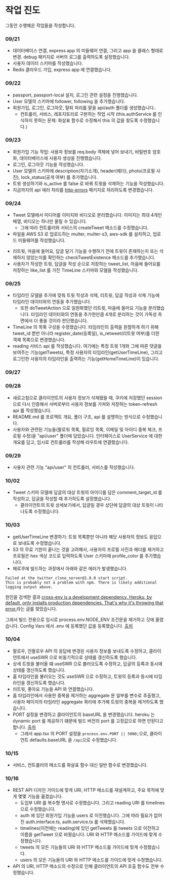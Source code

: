 # 작업 진도

그동안 수행해온 작업들을 작성합니다.

### 09/21

- 데이터베이스 연결, express app 의 미들웨어 연결, 그리고 app 을 클래스 형태로 변경. debug 패키지로 서버의 로그를 출력하도록 설정했습니다.
- 사용자 데이터 스키마를 작성했습니다.
- Redis 클라우드 가입, express app 에 연결했습니다.

### 09/22

- passport, passport-local 설치, 로그인 관련 설정을 진행했습니다.
- User 모델의 스키마에 follower, following 을 추가했습니다.
- 회원가입, 로그인, 로그아웃, 탈퇴 처리를 맡을 api/auth 폴더를 생성했습니다..
  - 컨트롤러, 서비스, 레포지토리로 구분하는 작업 시작 (this.authService 를 인식하지 못하는 문제: 화살표 함수로 수정해서 this 의 값을 찾도록 수정했습니다.)

### 09/23

- 회원가입 기능 작업: 사용자 정보를 req.body 객체에 넣어 보내기, 비밀번호 암호화, 데이터베이스에 사용자 생성을 진행했습니다.
- 로그인, 로그아웃 기능을 작성했습니다.
- User 모델의 스키마에 description(자기소개), header(헤더), photo(프로필 사진), lock_status(공개 여부) 를 추가했습니다.
- 트윗 생성하기와 is_active 를 false 로 바꿔 트윗을 삭제하는 기능을 작성했습니다.
- 지금까지의 api 에러 처리를 [http-errors](https://www.npmjs.com/package/http-errors) 패키지로 처리하도록 변경했습니다.

### 09/24

- Tweet 모델에서 미디어를 이미지와 비디오로 분리했습니다. 이미지는 최대 4개인 배열, 비디오는 하나만 올릴 수 있습니다.
  - 그에 따라 컨트롤러와 서비스의 createTweet 메소드를 수정했습니다.
- 파일을 AWS S3 로 업로드하는 multer, multer-s3, aws-sdk 를 설치하고, 업로드 미들웨어를 작성했습니다.
<!-- - 리트윗, 마음에 들어요 기능을 doTweetAction 메소드로 수행하도록 작성했습니다. 답글 달기와 삭제 기능을 작성했습니다. -->
- 리트윗, 마음에 들어요, 답글 달기 기능을 수행하기 전에 트윗이 존재하는지 또는 삭제하지 않았는지를 확인하는 checkTweetExistence 메소드를 추가했습니다.
- 사용자가 작성한 트윗, 답글을 작성 순으로 저장하는 tweet_list, 마음에 들어요를 저장하는 like_list 를 가진 TimeLine 스키마와 모델을 작성했습니다.

### 09/25

- 타임라인 모델을 추가에 맞춰 트윗 작성과 삭제, 리트윗, 답글 작성과 삭제 기능에 타임라인 데이터와의 연동을 추가했습니다.
  - 또한 doTweetAction 으로 일원화했던 리트윗, 마음에 들어요 기능을 분리했습니다. 타임라인 데이터와의 연동을 추가한만큼 4개로 분리하는 것이 가독성 측면에서 더 좋을 것이라 판단했습니다.
- TimeLine 의 목록 구성을 수정했습니다. 타임라인의 출력을 원할하게 하기 위해 tweet_id 뿐만 아니라 register_date(등록일), is_retweet(리트윗 여부)를 더한 객체 목록으로 변경했습니다.
- reading 서비스 api 를 작성했습니다. 여기에는 특정 트윗 1개와 그에 따른 댓글을 보여주는 기능(getTweets), 특정 사용자의 타임라인(getUserTimeLine), 그리고 로그인한 사용자의 타임라인을 출력하는 기능(getHomeTimeLine)이 있습니다.

### 09/27

### 09/28

- 새로고침으로 클라이언트의 사용자 정보가 삭제됐을 때, 쿠키에 저장했던 session 으로 다시 인증해서 서버로부터 사용자 정보를 가져와 저장하는 token-refresh api 를 작성했습니다.
- README.md 를 프로젝트 개요, 폴더 구조, api 를 설명하는 방식으로 수정했습니다.
- 사용자와 관련된 기능들(팔로워 목록, 필로잉 목록, 이메일 및 아이디 중복 체크, 프로필 수정)을 "api/user" 폴더에 담았습니다. 인터페이스로 UserService 에 대한 개요를 담고, 임시로 컨트롤러를 작성해 라우트에 연결했습니다.

### 09/29

- 사용자 관련 기능 "api/user" 의 컨트롤러, 서비스를 작성했습니다.

### 10/02

- Tweet 스키마 모델에 답글의 대상 트윗의 아이디를 담은 comment_target_id 를 작성하고, 답글을 작성할 때 추가하도록 설정했습니다.
  - 클라이언트의 트윗 상세보기에서, 답글일 경우 상단에 답글의 대상 트윗이 나타나도록 수정했습니다.
    <!-- comment_target_id?: number; // 답글을 단 대상 트윗의 tweet_id -->
    <!-- comment_target_id: { type: Number }, -->

### 10/03

- getUserTimeLine 변경하기: 트윗 목록뿐만 아니라 해당 사용자의 정보도 응답으로 보내도록 수정했습니다.
- S3 의 무료 기한이 끝나는 것을 고려해서, 사용자의 프로필 사진과 헤더를 제거하고 프로필은 hex 색상 코드로 입력하도록 User 스키마에 profile_color 를 추가했습니다.
- 헤로쿠에 빌드하는 과정에서 아래와 같은 에러가 발생했습니다.

```
Failed at the twitter_clone_server@1.0.0 start script.
This is probably not a problem with npm. There is likely additional logging output above.
```

원인을 검색한 결과 [cross-env is a development dependency. Heroku, by default, only installs production dependencies. That's why it's throwing that error.](https://stackoverflow.com/a/68676440)라는 글를 찾았습니다.

그래서 빌드 전용으로 임시로 process.env.NODE_ENV 조건문을 제거하고 깃에 올렸습니다. Config Vars 에서 .env 에 등록했던 값을 등록했습니다. [출처](https://gompro.postype.com/post/975726)

### 10/04

- 팔로우, 언팔로우 API 의 응답에 변경된 사용자 정보를 보내도록 수정하고, 클라이언트에서 useSWR 으로 비동기적으로 상태를 갱신하도록 했습니다.
- 상세 트윗을 불러올 떄 useSWR 으로 불러오도록 수정하고, 답글의 등록과 동시에 상태를 갱신하도록 했습니다.
- 홈 타임라인을 불러오는 것도 useSWR 으로 수정하고, 트윗의 등록과 동시에 타임라인을 갱신하도록 했습니다.
- 리트윗, 좋아요 기능을 API 와 연결했습니다.
- 홈 타임라인에서 사용한 중복을 제거하는 aggregate 문 일부를 변수로 추출했고, 사용자 페이지의 타임라인 aggregate 쿼리에 추가해 트윗의 중복을 제거하도록 했습니다.
- PORT 설정을 변경하고 클라이언트의 baseURL 을 변경했습니다. heroku 는 dynamic port 를 제공하기 떄문에 빌드 버전의 port 를 고정값으로 하면 안된다고 합니다. [출처](https://stackoverflow.com/a/52992592)
  - 그래서 app.tsx 의 PORT 설정을 `process.env.PORT || 5000;`으로, 클라이언트 defaults.baseURL 을 `/api`으로 수정했습니다.

### 10/15

- 서비스, 컨트롤러의 메소드를 화살표 함수 대신 일반 함수로 변경했습니다.

### 10/16

- REST API 디자인 가이드에 맞게 URI, HTTP 메소드를 재설계하고, 주요 목적에 맞게 몇몇 기능을 옮겼습니다.
  - 도입부 URI 를 복수형 명사로 수정했습니다. 그리고 reading URI 를 timelines 으로 수정했습니다.
  - auth 에 있던 회원가입 기능을 users 로 이전했습니다. 그에 따라 필요가 없어진 auth.interface.ts, auth.service.ts 를 삭제했습니다.
  - timelines(이전에는 reading)에 있던 getTweets 를 tweets 으로 이전하고 이름을 getTweet 으로 바꿨습니다. URI 와 HTTP 메소드를 가이드에 맞게 수정했습니다.
  - tweets 의 모든 기능들의 URI 와 HTTP 메소드를 가이드에 맞게 수정했습니다.
  - users 의 모든 기능들의 URI 와 HTTP 메소드를 가이드에 맞게 수정했습니다.
- API 의 URI, HTTP 메소드의 수정으로 인해 클라이언트의 API 호출 함수도 전부 수정했습니다.
